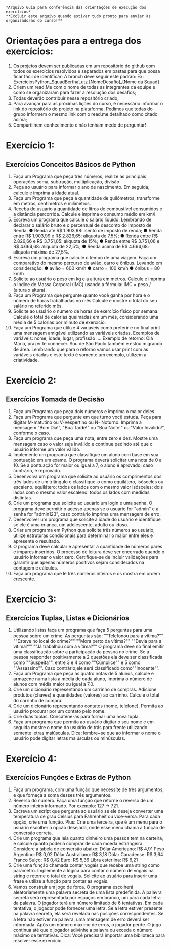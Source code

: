     *Arquivo Guia para conferência das orientações de execução dos exercícios*
    **Excluir este arquivo quando estiver tudo pronto para enviar às organizadoras do curso!**

# Orientações para a entrega dos exercícios:
1. Os projetos devem ser publicadas em um repositório do github com todos os
exercícios resolvidos e separados em pastas para que possa ficar fácil de
identificar;
A branch deve seguir este padrão:
Ex: ExerciciosPython_SquadBerthaLutz
[NomeDesafio]_[Nome da Squad]
2. Criem um read.Me com o nome de todas as integrantes da equipe e como se
organizaram para fazer a resolução dos desafios;
3. Todas deverão contribuir nesse repositório criado;
4. Para avançar para as próximas lições do curso, é necessário informar o link do
repositório do projeto na plataforma. Pedimos que todas do grupo informem o
mesmo link com o read.me detalhado como citado acima;
5. Compartilhem conhecimento e não tenham medo de perguntar!

# Exercício 1: 
## Exercícios Conceitos Básicos de Python
1. Faça um Programa que peça três números, realize as principais
operações soma, subtração, multiplicação, divisão
2. Peça ao usuário para informar o ano de nascimento. Em seguida,
calcule e imprima a idade atual.
3. Faça um Programa que peça a quantidade de quilômetros, transforme
em metros, centímetros e milímetros.
4. Receba do usuário a quantidade de litros de combustível consumidos e
a distância percorrida. Calcule e imprima o consumo médio em km/l.
5. Escreva um programa que calcule o salário líquido. Lembrando de
declarar o salário bruto e o percentual de desconto do Imposto de
Renda.
● Renda até R$ 1.903,98: isento de imposto de renda;
● Renda entre R$ 1.903,99 e R$ 2.826,65: alíquota de 7,5%;
● Renda entre R$ 2.826,66 e R$ 3.751,05: alíquota de 15%;
● Renda entre R$ 3.751,06 e R$ 4.664,68: alíquota de 22,5%;
● Renda acima de R$ 4.664,68: alíquota máxima de 27,5%.
6. Escreva um programa que calcule o tempo de uma viagem. Faça um
comparativo do mesmo percurso de avião, carro e ônibus.
Levando em consideração:
● avião = 600 km/h
● carro = 100 km/h
● ônibus = 80 km/h
7. Solicite ao usuário o peso em kg e a altura em metros. Calcule e
imprima o Índice de Massa Corporal (IMC) usando a fórmula:
IMC = peso / (altura x altura).
8. Faça um Programa que pergunte quanto você ganha por hora e o
número de horas trabalhadas no mês.Calcule e mostre o total do seu
salário no referido mês.
9. Solicite ao usuário o número de horas de exercício físico por semana.
Calcule o total de calorias queimadas em um mês, considerando uma
média de 5 calorias por minuto de exercício.
10. Faça um Programa que utilize 4 variáveis como preferir e no final print
uma mensagem amigável utilizando as variáveis criadas.
Exemplos de variáveis: nome, idade, lugar, profissão ....
Exemplo de retorno: Olá Maria, prazer te conhecer. Sou de São Paulo
também e estou migrando de área.
Lembrando que para o retorno vamos usar print com as variáveis
criadas e este texto é somente um exemplo, utilizem a criatividade.

# Exercício 2:
## Exercícios Tomada de Decisão
1. Faça um Programa que peça dois números e imprima o maior deles.
2. Faça um Programa que pergunte em que turno você estuda. Peça para
digitar M-matutino ou V-Vespertino ou N- Noturno. Imprima a mensagem "Bom
Dia!", "Boa Tarde!" ou "Boa Noite!" ou "Valor Inválido!", conforme o caso.
3. Faça um programa que peça uma nota, entre zero e dez. Mostre uma
mensagem caso o valor seja inválido e continue pedindo até que o usuário
informe um valor válido.
4. Implemente um programa que classifique um aluno com base em sua
pontuação em um exame. O programa deverá solicitar uma nota de 0 a 10. Se
a pontuação for maior ou igual a 7, o aluno é aprovado; caso contrário, é
reprovado.
5. Desenvolva um programa que solicite ao usuário os comprimentos dos três
lados de um triângulo e classifique-o como equilátero, isósceles ou escaleno.
equilátero: todos os lados com o mesmo valor
isósceles: dois lados com o mesmo valor
escaleno: todos os lados com medidas distintas.
6. Crie um programa que solicite ao usuário um login e uma senha. O
programa deve permitir o acesso apenas se o usuário for "admin" e a senha
for "admin123", caso contrário imprima uma mensagem de erro.
7. Desenvolver um programa que solicite a idade do usuário e identifique se
ele é uma criança, um adolescente, adulto ou idoso.
8. Criar um programa em Python que solicite três números ao usuário, utilize
estruturas condicionais para determinar o maior entre eles e apresente o
resultado.
9. O programa deve calcular e apresentar a quantidade de números pares e
ímpares inseridos. O processo de leitura deve ser encerrado quando o usuário
informar o valor zero. Certifique-se de incluir validações para garantir que
apenas números positivos sejam considerados na contagem e cálculos.
10. Faça um programa que lê três números inteiros e os mostra em ordem
crescente.

# Exercício 3: 
## Exercícios Tuplas, Listas e Dicionários
1. Utilizando listas faça um programa que faça 5 perguntas para uma
pessoa sobre um crime.
As perguntas são:
""Telefonou para a vítima?""
""Esteve no local do crime?""
""Mora perto da vítima?""
""Devia para a vítima?""
""Já trabalhou com a vítima?""
O programa deve no final emitir uma classificação sobre a participação
da pessoa no crime.
Se a pessoa responder positivamente a 2 questões ela deve ser
classificada como ""Suspeita"", entre 3 e 4 como ""Cúmplice"" e 5 como
""Assassino"".
Caso contrário,ele será classificado como""Inocente"".
2. Faça um Programa que peça as quatro notas de 5 alunos, calcule
e armazene numa lista a média de cada aluno, imprima o número
de alunos com média maior ou igual a 7.0.
3. Crie um dicionário representando um carrinho de compras.
Adicione produtos (chaves) e quantidades (valores) ao carrinho.
Calcule o total do carrinho de compra.
4. Crie um dicionário representando contatos (nome, telefone).
Permita ao usuário procurar por um contato pelo nome.
5. Crie duas tuplas. Concatene-as para formar uma nova tupla.
6. Faça um programa que permita ao usuário digitar o seu nome e
em seguida mostre o nome do usuário de trás para frente
utilizando somente letras maiúsculas. Dica: lembre−se que ao
informar o nome o usuário pode digitar letras maiúsculas ou
minúsculas.

# Exercício 4:
## Exercícios Funções e Extras de Python
1. Faça um programa, com uma função que necessite de três
argumentos, e que forneça a soma desses três argumentos.
2. Reverso do número. Faça uma função que retorne o reverso de um
número inteiro informado. Por exemplo: 127 -> 721.
3. Escreva um script que pergunta ao usuário se ele deseja converter
uma temperatura de grau Celsius para Fahrenheit ou vice-versa. Para
cada opção, crie uma função.
Plus: Crie uma terceira, que é um menu para o usuário escolher a opção
desejada, onde esse menu chama a função de conversão correta.
4. Crie um programa que leia quanto dinheiro uma pessoa tem na
carteira, e calcule quanto poderia comprar de cada moeda estrangeira.
Considere a tabela de conversão abaixo:
Dólar Americano: R$ 4,91
Peso Argentino: R$ 0,02
Dólar Australiano: R$ 3,18
Dólar Canadense: R$ 3,64
Franco Suiço: R$ 0,42
Euro: R$ 5,36
Libra esterlina: R$ 6,21
5. Crie uma função chamada contar_vogais que recebe uma string
como parâmetro. Implemente a lógica para contar o número de vogais
na string e retorne o total de vogais. Solicite ao usuário para inserir uma
frase e utilize a função para contar as vogais.
6. Vamos construir um jogo de forca. O programa escolherá
aleatoriamente uma palavra secreta de uma lista predefinida. A palavra
secreta será representada por espaços em branco, um para cada letra
da palavra. O jogador terá um número limitado de 6 tentativas. Em cada
tentativa, o jogador pode fornecer uma letra. Se a letra estiver presente
na palavra secreta, ela será revelada nas posições correspondentes. Se
a letra não estiver na palavra, uma mensagem de erro deverá ser
informada. Após um número máximo de erros, o jogador perde. O jogo
continua até que o jogador adivinhe a palavra ou exceda o número
máximo de tentativas.
Dica: Você precisará importar uma biblioteca para resolver esse
exercício
